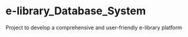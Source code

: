 # e-library_Database_System
Project to develop a comprehensive and user-friendly e-library platform
